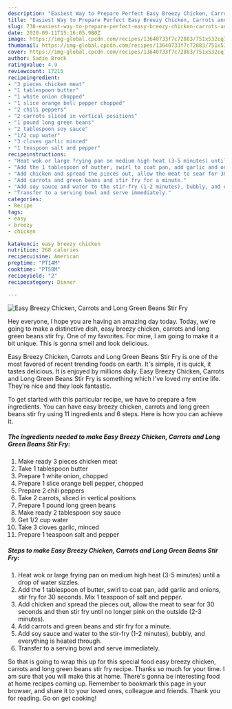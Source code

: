 ```yaml
---
description: "Easiest Way to Prepare Perfect Easy Breezy Chicken, Carrots and Long Green Beans Stir Fry"
title: "Easiest Way to Prepare Perfect Easy Breezy Chicken, Carrots and Long Green Beans Stir Fry"
slug: 738-easiest-way-to-prepare-perfect-easy-breezy-chicken-carrots-and-long-green-beans-stir-fry
date: 2020-09-11T15:16:05.980Z
image: https://img-global.cpcdn.com/recipes/13640733f7c72883/751x532cq70/easy-breezy-chicken-carrots-and-long-green-beans-stir-fry-recipe-main-photo.jpg
thumbnail: https://img-global.cpcdn.com/recipes/13640733f7c72883/751x532cq70/easy-breezy-chicken-carrots-and-long-green-beans-stir-fry-recipe-main-photo.jpg
cover: https://img-global.cpcdn.com/recipes/13640733f7c72883/751x532cq70/easy-breezy-chicken-carrots-and-long-green-beans-stir-fry-recipe-main-photo.jpg
author: Sadie Brock
ratingvalue: 4.9
reviewcount: 17215
recipeingredient:
- "3 pieces chicken meat"
- "1 tablespoon butter"
- "1 white onion chopped"
- "1 slice orange bell pepper chopped"
- "2 chili peppers"
- "2 carrots sliced in vertical positions"
- "1 pound long green beans"
- "2 tablespoon soy sauce"
- "1/2 cup water"
- "3 cloves garlic minced"
- "1 teaspoon salt and pepper"
recipeinstructions:
- "Heat wok or large frying pan on medium high heat (3-5 minutes) until a drop of water sizzles."
- "Add the 1 tablespoon of butter, swirl to coat pan, add garlic and onions, stir fry for 30 seconds. Mix 1 teaspoon of salt and pepper."
- "Add chicken and spread the pieces out, allow the meat to sear for 30 seconds and then stir fry until no longer pink on the outside (2-3 minutes)."
- "Add carrots and green beans and stir fry for a minute."
- "Add soy sauce and water to the stir-fry (1-2 minutes), bubbly, and everything is heated through."
- "Transfer to a serving bowl and serve immediately."
categories:
- Recipe
tags:
- easy
- breezy
- chicken

katakunci: easy breezy chicken 
nutrition: 268 calories
recipecuisine: American
preptime: "PT14M"
cooktime: "PT58M"
recipeyield: "2"
recipecategory: Dinner

---
```



![Easy Breezy Chicken, Carrots and Long Green Beans Stir Fry](https://img-global.cpcdn.com/recipes/13640733f7c72883/751x532cq70/easy-breezy-chicken-carrots-and-long-green-beans-stir-fry-recipe-main-photo.jpg)

Hey everyone, I hope you are having an amazing day today. Today, we're going to make a distinctive dish, easy breezy chicken, carrots and long green beans stir fry. One of my favorites. For mine, I am going to make it a bit unique. This is gonna smell and look delicious.



Easy Breezy Chicken, Carrots and Long Green Beans Stir Fry is one of the most favored of recent trending foods on earth. It's simple, it is quick, it tastes delicious. It is enjoyed by millions daily. Easy Breezy Chicken, Carrots and Long Green Beans Stir Fry is something which I've loved my entire life. They're nice and they look fantastic.


To get started with this particular recipe, we have to prepare a few ingredients. You can have easy breezy chicken, carrots and long green beans stir fry using 11 ingredients and 6 steps. Here is how you can achieve it.

<!--inarticleads1-->

##### The ingredients needed to make Easy Breezy Chicken, Carrots and Long Green Beans Stir Fry:

1. Make ready 3 pieces chicken meat
1. Take 1 tablespoon butter
1. Prepare 1 white onion, chopped
1. Prepare 1 slice orange bell pepper, chopped
1. Prepare 2 chili peppers
1. Take 2 carrots, sliced in vertical positions
1. Prepare 1 pound long green beans
1. Make ready 2 tablespoon soy sauce
1. Get 1/2 cup water
1. Take 3 cloves garlic, minced
1. Prepare 1 teaspoon salt and pepper




<!--inarticleads2-->

##### Steps to make Easy Breezy Chicken, Carrots and Long Green Beans Stir Fry:

1. Heat wok or large frying pan on medium high heat (3-5 minutes) until a drop of water sizzles.
1. Add the 1 tablespoon of butter, swirl to coat pan, add garlic and onions, stir fry for 30 seconds. Mix 1 teaspoon of salt and pepper.
1. Add chicken and spread the pieces out, allow the meat to sear for 30 seconds and then stir fry until no longer pink on the outside (2-3 minutes).
1. Add carrots and green beans and stir fry for a minute.
1. Add soy sauce and water to the stir-fry (1-2 minutes), bubbly, and everything is heated through.
1. Transfer to a serving bowl and serve immediately.




So that is going to wrap this up for this special food easy breezy chicken, carrots and long green beans stir fry recipe. Thanks so much for your time. I am sure that you will make this at home. There's gonna be interesting food at home recipes coming up. Remember to bookmark this page in your browser, and share it to your loved ones, colleague and friends. Thank you for reading. Go on get cooking!
